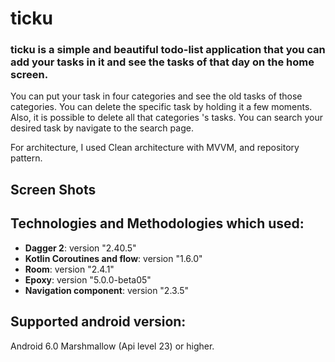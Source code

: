 # ticku
### ticku is a simple and beautiful todo-list application that you can add your tasks in it and see the tasks of that day on the home screen.
You can put your task in four categories and see the old tasks of those categories. 
You can delete the specific task by holding it a few moments. Also, it is possible to delete all that categories 's tasks.
You can search your desired task by navigate to the search page.

For architecture, I used Clean architecture with MVVM, and repository pattern.

## Screen Shots


## Technologies and Methodologies which used:
 - **Dagger 2**: version "2.40.5"
 - **Kotlin Coroutines and flow**: version "1.6.0"
 - **Room**: version "2.4.1"
 - **Epoxy**: version "5.0.0-beta05"
 - **Navigation component**: version "2.3.5"

## Supported android version:
  Android 6.0 Marshmallow (Api level 23) or higher.

